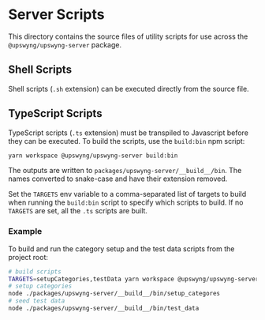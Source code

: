 # Server Scripts

This directory contains the source files of utility scripts for use across the
`@upswyng/upswyng-server` package.

## Shell Scripts

Shell scripts (`.sh` extension) can be executed directly from the source file.

## TypeScript Scripts

TypeScript scripts (`.ts` extension) must be transpiled to Javascript before they
can be executed. To build the scripts, use the `build:bin` npm script:

```bash
yarn workspace @upswyng/upswyng-server build:bin
```

The outputs are written to `packages/upswyng-server/__build__/bin`. The names converted to snake-case and have their extension removed.

Set the `TARGETS` env variable to a comma-separated list of targets to build when running
the `build:bin` script to specify which scripts to build. If no `TARGETS` are set, all the
`.ts` scripts are built.

### Example

To build and run the category setup and the test data scripts from the project root:

```bash
# build scripts
TARGETS=setupCategories,testData yarn workspace @upswyng/upswyng-server build:bin
# setup categories
node ./packages/upswyng-server/__build__/bin/setup_categores
# seed test data
node ./packages/upswyng-server/__build__/bin/test_data
```

